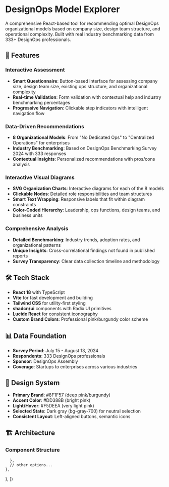 # DesignOps Model Explorer

A comprehensive React-based tool for recommending optimal DesignOps organizational models based on company size, design team structure, and operational complexity. Built with real industry benchmarking data from 333+ DesignOps professionals.

## 🚀 Features

### Interactive Assessment
- **Smart Questionnaire**: Button-based interface for assessing company size, design team size, existing ops structure, and organizational complexity
- **Real-time Validation**: Form validation with contextual help and industry benchmarking percentages
- **Progressive Navigation**: Clickable step indicators with intelligent navigation flow

### Data-Driven Recommendations
- **8 Organizational Models**: From "No Dedicated Ops" to "Centralized Operations" for enterprises
- **Industry Benchmarking**: Based on DesignOps Benchmarking Survey 2024 with 333 responses
- **Contextual Insights**: Personalized recommendations with pros/cons analysis

### Interactive Visual Diagrams
- **SVG Organization Charts**: Interactive diagrams for each of the 8 models
- **Clickable Nodes**: Detailed role responsibilities and team structures
- **Smart Text Wrapping**: Responsive labels that fit within diagram constraints
- **Color-Coded Hierarchy**: Leadership, ops functions, design teams, and business units

### Comprehensive Analysis
- **Detailed Benchmarking**: Industry trends, adoption rates, and organizational patterns
- **Unique Insights**: Cross-correlational findings not found in published reports
- **Survey Transparency**: Clear data collection timeline and methodology

## 🛠️ Tech Stack

- **React 18** with TypeScript
- **Vite** for fast development and building
- **Tailwind CSS** for utility-first styling
- **shadcn/ui** components with Radix UI primitives
- **Lucide React** for consistent iconography
- **Custom Brand Colors**: Professional pink/burgundy color scheme

## 📊 Data Foundation

- **Survey Period**: July 15 - August 13, 2024
- **Respondents**: 333 DesignOps professionals
- **Sponsor**: DesignOps Assembly
- **Coverage**: Startups to enterprises across various industries

## 🎨 Design System

- **Primary Brand**: #8F1F57 (deep pink/burgundy)
- **Accent Color**: #DD388B (bright pink)
- **Light/Hover**: #F5DEEA (very light pink)
- **Selected State**: Dark gray (bg-gray-700) for neutral selection
- **Consistent Layout**: Left-aligned buttons, semantic icons

## 🏗️ Architecture

### Component Structure
      },
      // other options...
    },
  },
])
```
